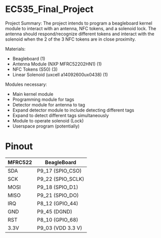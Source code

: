 # EC535_Final_Project

Project Summary:
The project intends to program a beagleboard kernel module to interact with an antenna, NFC tokens, and
a solenoid lock. The antenna should respond/recognize different tokens and interact with the solenoid
when the 2 of the 3 NFC tokens are in close proximity.

Materials:
- Beagleboard (1)
- Antenna Module (NXP MFRC52202HN1) (1)
- NFC Tokens (S50) (3) 
- Linear Solenoid (uxcell a14092600ux0438) (1)

Modules necessary:
- Main kernel module
- Programming module for tags
- Detector module for antenna to tag
- Expand detector module to include detecting different tags
- Expand to detect different tags simultaneously
- Module to operate solenoid (Lock)
- Userspace program (potentially)

# Pinout
| MFRC522 | BeagleBoard        |
|---------|--------------------|
| SDA     | P9_17 (SPIO_CSO)   |
| SCK     | P9_22 (SPIO_SCLK)  |
| MOSI    | P9_18 (SPIO_D1)    |
| MISO    | P9_21 (SPIO_DO)    |
| IRQ     | P8_12 (GPIO_44)    |
| GND     | P9_45 (DGND)       |
| RST     | P8_10 (GPIO_68)    |
| 3.3V    | P9_03 (VDD 3.3 V)  |
